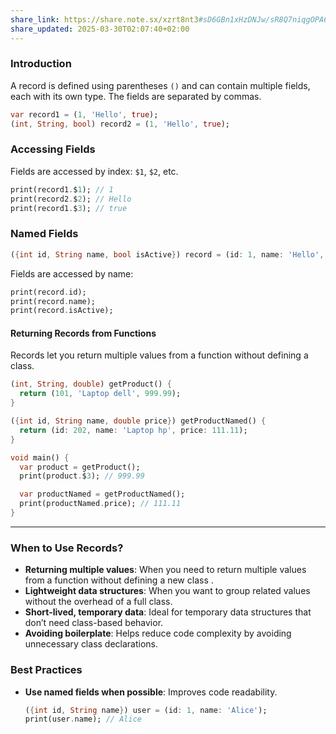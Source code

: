 ```yaml
---
share_link: https://share.note.sx/xzrt8nt3#sD6GBn1xHzDNJw/sR8Q7niqgOPA6F62kEDv1Z9pukoY
share_updated: 2025-03-30T02:07:40+02:00
---
```


### Introduction

A record is defined using parentheses `()` and can contain multiple fields, each with its own type. The fields are separated by commas.

```dart
var record1 = (1, 'Hello', true);
(int, String, bool) record2 = (1, 'Hello', true);
```

### Accessing Fields

Fields are accessed by index: `$1`, `$2`, etc.

```dart
print(record1.$1); // 1
print(record2.$2); // Hello
print(record1.$3); // true
```

### Named Fields

```dart
({int id, String name, bool isActive}) record = (id: 1, name: 'Hello', isActive: true);
```

Fields are accessed by name:

```dart
print(record.id); 
print(record.name);  
print(record.isActive); 
```

#### Returning Records from Functions

Records let you return multiple values from a function without defining a class.

```dart
(int, String, double) getProduct() {
  return (101, 'Laptop dell', 999.99);
}

({int id, String name, double price}) getProductNamed() {
  return (id: 202, name: 'Laptop hp', price: 111.11);
}

void main() {
  var product = getProduct();
  print(product.$3); // 999.99

  var productNamed = getProductNamed();
  print(productNamed.price); // 111.11
}
```

---

### When to Use Records?

- **Returning multiple values**: When you need to return multiple values from a function without defining a new class .
- **Lightweight data structures**: When you want to group related values without the overhead of a full class.
- **Short-lived, temporary data**: Ideal for temporary data structures that don’t need class-based behavior.
- **Avoiding boilerplate**: Helps reduce code complexity by avoiding unnecessary class declarations.

### Best Practices

- **Use named fields when possible**: Improves code readability.
  ```dart
  ({int id, String name}) user = (id: 1, name: 'Alice');
  print(user.name); // Alice
  ```
